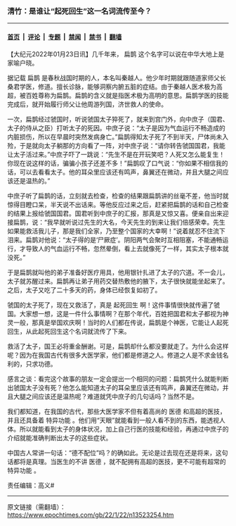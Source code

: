 ### 清竹：是谁让“起死回生”这一名词流传至今？

---

#### [首页](../../../..?n13523254) &nbsp;|&nbsp; [评论](../../../../../epoch-comment?n13523254) &nbsp;|&nbsp; [专题](../../../../../epoch-special?n13523254) &nbsp;|&nbsp; [禁闻](../../../../../epoch-news?n13523254) &nbsp;|&nbsp; [禁书](../../../../../books?n13523254) &nbsp;|&nbsp; [翻墙](https://github.com/gfw-breaker/nogfw/blob/master/README.md?n13523254)


<div class="post_content" id="artbody" itemprop="articleBody">
 <!-- article content begin -->
 <p>
  【大纪元2022年01月23日讯】几千年来，
  <ok href="https://www.epochtimes.com/gb/tag/%E6%89%81%E9%B9%8A.html">
   扁鹊
  </ok>
  这个名字可以说在中华大地上是家喻户晓。
 </p>
 <p>
  据记载
  <ok href="https://www.epochtimes.com/gb/tag/%E6%89%81%E9%B9%8A.html">
   扁鹊
  </ok>
  是春秋战国时期的人，本名叫秦越人。他少年时期就跟随道家师父长桑君学医，修道。擅长诊脉，能够洞察内腑五脏的症结。由于秦越人医术极为高超，被百姓尊称为扁鹊。扁鹊的含义就是指医术极为高明的意思。扁鹊学医的技能完成后，就开始履行师父让他周游列国，济世救人的使命。
 </p>
 <p>
  一次，扁鹊经过虢国时，听说虢国太子猝死了，就来到宫门外，向中庶子（国君、太子的侍从之臣）打听太子的死因。中庶子说：“太子是因为气血运行不畅造成的内脏损伤，所以在早晨时突然发病身亡。”扁鹊得知太子死了不到半天，尸体尚未入殓，于是就向太子躺那的方向看了一阵，对中庶子说：“请你转告虢国国君，我能让太子活过来。”中庶子吓了一跳说：“先生不是在开玩笑吧？人死又怎么能复生！你现在说这样的话，骗骗小孩子还差不多！”扁鹊叹了口气说：“你如果不相信我的话，可以去看看太子。他的耳朵里应该还有鸣声，鼻翼还在微动，并且大腿之间应该还是温热的。”
 </p>
 <p>
  中庶子听了扁鹊的话，立刻就去检查，检查的结果跟扁鹊讲的丝毫不差，他当时就惊得目瞪口呆，半天说不出话来。等他反应过来之后，赶紧把扁鹊的话和自己检查的结果上报给虢国国君。国君听到中庶子的汇报，那真是又惊又喜。便亲自出来迎接扁鹊，说：“我早就听说过先生的大名，今天先生的到来让我们倍感荣幸。先生如果能救活我儿子，那是我们全家，乃至整个国家的大幸啊！”说着就忍不住流下泪来。扁鹊对他说：“太子得的是‘尸厥症’。阴阳两气会聚时互相阻塞，不能通畅运行，才导致人的气血运行不畅，忽然晕倒，看上去就像死了一样，其实太子根本就没死。”
 </p>
 <p>
  于是扁鹊就叫他的弟子准备好医疗用具，他用银针扎进了太子的穴道。不一会儿，太子就苏醒过来。扁鹊再让弟子用药交替热敷他的腋下，太子很快就能坐起来了。之后，太子又吃了二十多天的药，身体已经恢复如初了。
 </p>
 <p>
  虢国的太子死了，现在又救活了，真是
  <ok href="https://www.epochtimes.com/gb/tag/%E8%B5%B7%E6%AD%BB%E5%9B%9E%E7%94%9F.html">
   起死回生
  </ok>
  啊！这件事情很快就传遍了虢国。大家想一想，这是一件什么事情啊？在那个年代，百姓把国君和太子都视为神灵一般，那真是举国欢庆啊！当时的人们都在传说，扁鹊是个神医，它能让人起死回生，从此起死回生这个名词就流传了下来。
 </p>
 <p>
  救活了太子，国王必将重金酬谢。可是，扁鹊却什么都没要就走了。为什么会这样呢？因为在我国古代有很多大医学家，他们都是修道之人。修道之人是不求金钱名利的，只求功德。
 </p>
 <p>
  感言之谈：看完这个故事的朋友一定会提出一个相同的问题：扁鹊凭什么就能判断出虢国太子没有死？他怎么能知道太子的耳朵里应该还有鸣声，鼻翼还在微动，并且大腿之间应该还是温热呢？难道就凭中庶子的几句话吗？当然不是。
 </p>
 <p>
  我们都知道，在我国的古代，那些大医学家不但有着高尚的
  <ok href="https://www.epochtimes.com/gb/tag/%E5%8C%BB%E5%BE%B7.html">
   医德
  </ok>
  和高超的医技，并且还具备着
  <ok href="https://www.epochtimes.com/gb/tag/%E7%89%B9%E5%BC%82%E5%8A%9F%E8%83%BD.html">
   特异功能
  </ok>
  。他们用“天眼”就能看到一般人看不到的东西，能透视人体。所以就能看到太子的身体状况，加上自己行医的技能和经验，再通过中庶子的介绍就能准确判断出太子的这些症状。
 </p>
 <p>
  中国古人常讲一句话：“德不配位”吗？的确如此。无论是过去现在还是将来，这句话都将是真理。当医生的不讲
  <ok href="https://www.epochtimes.com/gb/tag/%E5%8C%BB%E5%BE%B7.html">
   医德
  </ok>
  ，就不配拥有高超的医技，更不可能有超常的
  <ok href="https://www.epochtimes.com/gb/tag/%E7%89%B9%E5%BC%82%E5%8A%9F%E8%83%BD.html">
   特异功能
  </ok>
  。
 </p>
 <p>
  责任编辑：高义#
 </p>
 <!-- article content end -->
 <div id="below_article_ad">
 </div>
</div>


---

原文链接（需翻墙）：https://www.epochtimes.com/gb/22/1/22/n13523254.htm